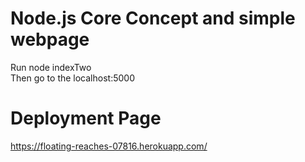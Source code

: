 # Node.js Core Concept and simple webpage 

Run node indexTwo <br/>
Then go to the localhost:5000 <br/>

# Deployment Page 
https://floating-reaches-07816.herokuapp.com/
